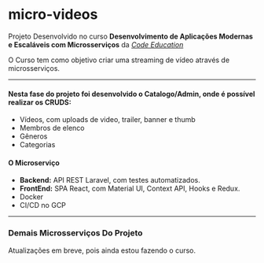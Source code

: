 # micro-videos

Projeto Desenvolvido no curso **Desenvolvimento de Aplicações Modernas e Escaláveis com Microsserviços** da *[Code Education](https://code.education/)*

O Curso tem como objetivo criar uma streaming de vídeo através de microsserviços.

____

#### Nesta fase do projeto foi desenvolvido o Catalogo/Admin, onde é possível realizar os CRUDS:

 - Vídeos, com uploads de video, trailer, banner e thumb
 - Membros de elenco
 - Gêneros
 - Categorias
 
#### O Microserviço

- **Backend:** API REST Laravel, com testes automatizados.
- **FrontEnd:** SPA React, com Material UI, Context API, Hooks e Redux.
- Docker
- CI/CD no GCP

____

### Demais Microsserviços Do Projeto

Atualizações em breve, pois ainda estou fazendo o curso.
